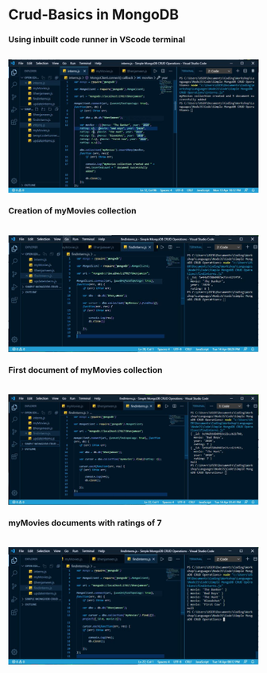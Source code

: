 # Crud-Basics in MongoDB 
### Using inbuilt code runner in VScode terminal 
##
##
![Creation of myMovies collection](images/interns_(myMovies_collection_creation).JPG)
### Creation of myMovies collection
#
![First document of myMovies collection](images/findInterns_(myMovies_collection_of_first_document).JPG)
### First document of myMovies collection
#
![myMovies documents with ratings of 7](images/findInterns_(myMovies_collection_with_ratings_of_7).JPG)
### myMovies documents with ratings of 7
#
![myMovies documents with movie titles only](images/findInterns(myMovies_collection_of_movie_titles_only).JPG)
###
#
![]()
###
#
